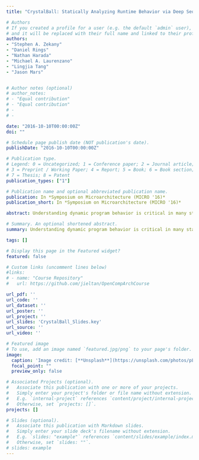 ```yaml
---
title: "CrystalBall: Statically Analyzing Runtime Behavior via Deep Sequence Learning"

# Authors
# If you created a profile for a user (e.g. the default `admin` user), write the username (folder name) here 
# and it will be replaced with their full name and linked to their profile.
authors:
- "Stephen A. Zekany"
- "Daniel Rings"
- "Nathan Harada"
- "Michael A. Laurenzano"
- "Lingjia Tang"
- "Jason Mars"


# Author notes (optional)
# author_notes:
# - "Equal contribution"
# - "Equal contribution"
# -
# -

date: "2016-10-10T00:00:00Z"
doi: ""

# Schedule page publish date (NOT publication's date).
publishDate: "2016-10-10T00:00:00Z"

# Publication type.
# Legend: 0 = Uncategorized; 1 = Conference paper; 2 = Journal article;
# 3 = Preprint / Working Paper; 4 = Report; 5 = Book; 6 = Book section;
# 7 = Thesis; 8 = Patent
publication_types: ["1"]

# Publication name and optional abbreviated publication name.
publication: In *Symposium on Microarchitecture (MICRO '16)*
publication_short: In *Symposium on Microarchitecture (MICRO '16)*

abstract: Understanding dynamic program behavior is critical in many stages of the software development lifecycle, for purposes as diverse as optimization, debugging, testing, and security. This paper focuses on the problem of predicting dynamic program behavior statically. We introduce a novel technique to statically identify hot paths that leverages emerging deep learning techniques to take advantage of their ability to learn subtle, complex relationships between sequences of inputs. This approach maps well to the problem of identifying the behavior of sequences of basic blocks in program execution. Our technique is also designed to operate on the compiler’s intermediate representation (IR), as opposed to the approaches taken by prior techniques that have focused primarily on source code, giving our approach language independence. We describe the pitfalls of conventional metrics used for hot path prediction such as accuracy, and motivate the use of Area Under the Receiver Operating Characteristic curve (AUROC). Through a thorough evaluation of our technique on complex applications that include the SPEC CPU2006 benchmarks, we show that our approach achieves an AUROC of 0.85.

# Summary. An optional shortened abstract.
summary: Understanding dynamic program behavior is critical in many stages of the software development lifecycle, for purposes as diverse as optimization, debugging, testing, and security. This paper focuses on the problem of predicting dynamic program behavior statically. We introduce a novel technique to statically identify hot paths that leverages emerging deep learning techniques to take advantage of their ability to learn subtle, complex relationships between sequences of inputs. 

tags: []

# Display this page in the Featured widget?
featured: false

# Custom links (uncomment lines below)
#links:
# - name: "Course Repository"
#   url: https://github.com/jieltan/OpenCompArchCourse

url_pdf: ''
url_code: ''
url_dataset: ''
url_poster: ''
url_project: ''
url_slides: 'CrystalBall_Slides.key'
url_source: ''
url_video: ''

# Featured image
# To use, add an image named `featured.jpg/png` to your page's folder. 
image:
  caption: 'Image credit: [**Unsplash**](https://unsplash.com/photos/pLCdAaMFLTE)'
  focal_point: ""
  preview_only: false

# Associated Projects (optional).
#   Associate this publication with one or more of your projects.
#   Simply enter your project's folder or file name without extension.
#   E.g. `internal-project` references `content/project/internal-project/index.md`.
#   Otherwise, set `projects: []`.
projects: []

# Slides (optional).
#   Associate this publication with Markdown slides.
#   Simply enter your slide deck's filename without extension.
#   E.g. `slides: "example"` references `content/slides/example/index.md`.
#   Otherwise, set `slides: ""`.
# slides: example
---
```

